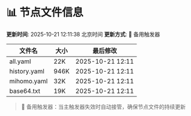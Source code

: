 # 📊 节点文件信息

**更新时间**: 2025-10-21 12:11:38 北京时间
**更新方式**: 🔄 备用触发器

| 文件名 | 大小 | 最后修改 |
|--------|------|----------|
| all.yaml | 22K | 2025-10-21 12:11 |
| history.yaml | 946K | 2025-10-21 12:11 |
| mihomo.yaml | 32K | 2025-10-21 12:11 |
| base64.txt | 19K | 2025-10-21 12:11 |

> 🔄 备用触发器：当主触发器失效时自动接管，确保节点文件的持续更新
